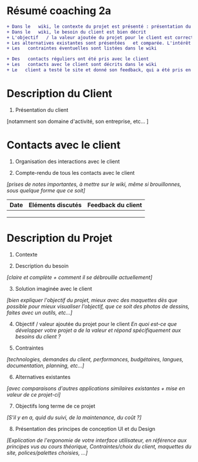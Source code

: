 

# Résumé coaching 2a

```diff
+ Dans le   wiki, le contexte du projet est présenté : présentation du client, son   domaine d'activité, son métier,…
+ Dans le   wiki, le besoin du client est bien décrit
+ L'objectif   / la valeur ajoutée du projet pour le client est correctement identifiée dans   le wiki. Il est expliqué également comment il se débrouille actuellement.
+ Les alternatives existantes sont présentées   et comparée. L'intérêt de ce projet est mis en avant.
+ Les   contraintes éventuelles sont listées dans le wiki

+ Des   contacts réguliers ont été pris avec le client
+ Les   contacts avec le client sont décrits dans le wiki
+ Le   client a testé le site et donné son feedback, qui a été pris en comtpe
```

# Description du Client

 
1. Présentation du client 

[notamment son domaine d'activité, son entreprise, etc... ]

# Contacts avec le client

1. Organisation des interactions avec le client

2. Compte-rendu de tous les contacts avec le client
 
_[prises de notes importantes, à mettre sur le wiki, même si brouillonnes, sous quelque forme que ce soit]_


| Date         | Eléments discutés     | Feedback du client |
|--------------|-----------------------|--------------------|
|              |                       |                    |
|              |                       |                    |
|              |                       |                    |


# Description du Projet

1. Contexte

2. Description du besoin 

_[claire et complète + comment il se débrouille actuellement]_

3. Solution imaginée avec le client 

_[bien expliquer l'objectif du projet, mieux avec des maquettes dès que possible pour mieux visualiser l'objectif, que ce soit des photos de dessins, faites avec un outils, etc...]_

4. Objectif / valeur ajoutée du projet pour le client 
_En quoi est-ce que développer votre projet a de la valeur et répond spécifiquement aux besoins du client ?_

5. Contraintes 

_[technologies, demandes du client, performances, budgétaires, langues, documentation, planning, etc...]_

6. Alternatives existantes
 
_[avec comparaisons d'autres applications similaires existantes + mise en valeur de ce projet-ci]_

7. Objectifs long terme de ce projet 

_[S'il y en a, quid du suivi, de la maintenance, du coût ?]_

8. Présentation des principes de conception UI et du Design

_[Explication de l'ergonomie de votre interface utilisateur, en référence aux principes vus au cours théorique, Contraintes/choix du client, maquettes du site, polices/palettes choisies, ...]_ 

